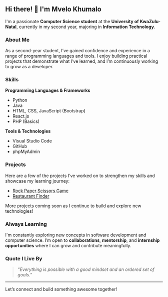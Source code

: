 ## Hi there! 👋 I'm Mvelo Khumalo

I'm a passionate **Computer Science student** at the **University of KwaZulu-Natal**, currently in my second year, majoring in **Information Technology**.

### About Me

As a second-year student, I’ve gained confidence and experience in a range of programming languages and tools. I enjoy building practical projects that demonstrate what I’ve learned, and I’m continuously working to grow as a developer.

### Skills

**Programming Languages & Frameworks**
- Python
- Java
- HTML, CSS, JavaScript (Bootstrap)
- React.js
- PHP (Basics)

**Tools & Technologies**
- Visual Studio Code
- GitHub
- phpMyAdmin

### Projects

Here are a few of the projects I’ve worked on to strengthen my skills and showcase my learning journey:

- [Rock Paper Scissors Game](https://github.com/mvelo-081/RockPaperScissors)
- [Restaurant Finder](https://github.com/mvelo-081/RERSTAURANT-FINDER)

More projects coming soon as I continue to build and explore new technologies!

### Always Learning

I'm constantly exploring new concepts in software development and computer science. I’m open to **collaborations**, **mentorship**, and **internship opportunities** where I can grow and contribute meaningfully.

### Quote I Live By

> *"Everything is possible with a good mindset and an ordered set of goals."*

---

Let’s connect and build something awesome together!
